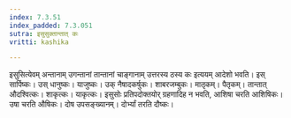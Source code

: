 ```yaml
---
index: 7.3.51
index_padded: 7.3.051
sutra: इसुसुक्तान्तात् कः
vritti: kashika

---
```

इसुसित्येवम् अन्तानाम् उगन्तानां तान्तानां चाङ्गानाम् उत्तरस्य ठस्य कः इत्ययम् आदेशो भवति। इस् सार्पिष्कः। उस् धानुष्कः। याजुष्कः। उक् नैषादकर्षुकः। शाबरजम्बुकः। मातृकम्। पैतृकम्। तान्तात् औदश्वित्कः। शाकृत्कः। याकृत्कः। इसुसोः प्रतिपदोक्तयोर् ग्रहणादिह न भवति, आशिषा चरति आशिषिकः। उषा चरति औषिकः। दोष उपसङ्ख्यानम्। दोर्भ्यां तरति दौष्कः।